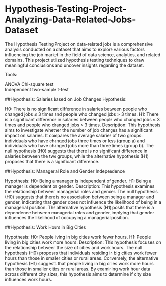# Hypothesis-Testing-Project-Analyzing-Data-Related-Jobs-Dataset


The Hypothesis Testing Project on data-related jobs is a comprehensive analysis conducted on a dataset that aims to explore various factors influencing the job market in the field of data science, analytics, and related domains. This project utilized hypothesis testing techniques to draw meaningful conclusions and uncover insights regarding the dataset.

Tools:

ANOVA
Chi-square test  
Independent two-sample t-test


##Hypothesis: Salaries based on Job Changes
Hypothesis:

H0: There is no significant difference in salaries between people who changed jobs ≤ 3 times and people who changed jobs > 3 times.
H1: There is a significant difference in salaries between people who changed jobs ≤ 3 times and people who changed jobs > 3 times.
Description:
This hypothesis aims to investigate whether the number of job changes has a significant impact on salaries. It compares the average salaries of two groups: individuals who have changed jobs three times or less (group a) and individuals who have changed jobs more than three times (group b). The null hypothesis (H0) suggests that there is no significant difference in salaries between the two groups, while the alternative hypothesis (H1) proposes that there is a significant difference.

##Hypothesis: Managerial Role and Gender Independence

Hypothesis:
H0: Being a manager is independent of gender.
H1: Being a manager is dependent on gender.
Description:
This hypothesis examines the relationship between managerial roles and gender. The null hypothesis (H0) suggests that there is no association between being a manager and gender, indicating that gender does not influence the likelihood of being in a managerial position. The alternative hypothesis (H1) posits that there is a dependence between managerial roles and gender, implying that gender influences the likelihood of occupying a managerial position.

##Hypothesis: Work Hours in Big Cities

Hypothesis:
H0: People living in big cities work fewer hours.
H1: People living in big cities work more hours.
Description:
This hypothesis focuses on the relationship between the size of cities and work hours. The null hypothesis (H0) proposes that individuals residing in big cities work fewer hours than those in smaller cities or rural areas. Conversely, the alternative hypothesis (H1) suggests that people living in big cities work more hours than those in smaller cities or rural areas. By examining work hour data across different city sizes, this hypothesis aims to determine if city size influences work hours.
